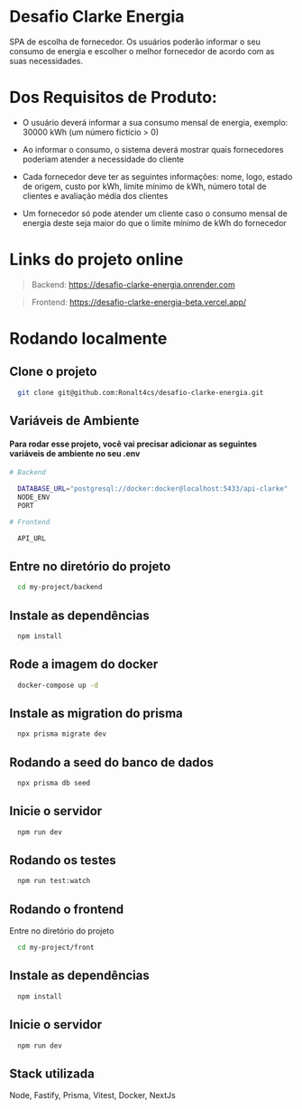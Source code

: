 # Desafio Clarke Energia

SPA de escolha de fornecedor. Os usuários poderão informar o seu consumo de energia e escolher o melhor fornecedor de acordo com as suas necessidades.

# Dos Requisitos de Produto:

* O usuário deverá informar a sua consumo mensal de energia, exemplo: 30000 kWh (um número fictício > 0)

* Ao informar o consumo, o sistema deverá mostrar quais fornecedores poderiam atender a necessidade do cliente

* Cada fornecedor deve ter as seguintes informações: nome, logo, estado de origem, custo por kWh, limite mínimo de kWh, número total de clientes e avaliação média dos clientes

* Um fornecedor só pode atender um cliente caso o consumo mensal de energia deste seja maior do que o limite mínimo de kWh do fornecedor

# Links do projeto online

> Backend: https://desafio-clarke-energia.onrender.com 

> Frontend: https://desafio-clarke-energia-beta.vercel.app/

# Rodando localmente

## Clone o projeto

```bash
  git clone git@github.com:Ronalt4cs/desafio-clarke-energia.git
```

## Variáveis de Ambiente

#### Para rodar esse projeto, você vai precisar adicionar as seguintes variáveis de ambiente no seu .env

```bash
# Backend

  DATABASE_URL="postgresql://docker:docker@localhost:5433/api-clarke"
  NODE_ENV
  PORT

# Frontend

  API_URL

```

## Entre no diretório do projeto

```bash
  cd my-project/backend
```

## Instale as dependências 

```bash
  npm install
```

## Rode a imagem do docker

```bash
  docker-compose up -d
```

## Instale as migration do prisma

```bash
  npx prisma migrate dev
```

## Rodando a seed do banco de dados

```bash
  npx prisma db seed
```
## Inicie o servidor

```bash
  npm run dev
```
## Rodando os testes

```bash
  npm run test:watch
```

## Rodando o frontend

Entre no diretório do projeto

```bash
  cd my-project/front
```

## Instale as dependências 

```bash
  npm install
```

## Inicie o servidor

```bash
  npm run dev
```

## Stack utilizada

Node, Fastify, Prisma, Vitest, Docker, NextJs